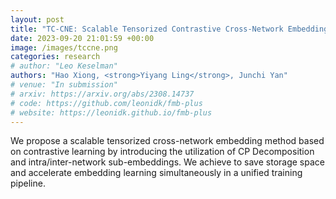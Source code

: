 ```yaml
---
layout: post
title: "TC-CNE: Scalable Tensorized Contrastive Cross-Network Embedding"
date: 2023-09-20 21:01:59 +00:00
image: /images/tccne.png
categories: research
# author: "Leo Keselman"
authors: "Hao Xiong, <strong>Yiyang Ling</strong>, Junchi Yan"
# venue: "In submission"
# arxiv: https://arxiv.org/abs/2308.14737
# code: https://github.com/leonidk/fmb-plus
# website: https://leonidk.github.io/fmb-plus
---
```

We propose a scalable tensorized cross-network embedding method based on contrastive learning by introducing the utilization of CP Decomposition and intra/inter-network sub-embeddings. We achieve to save storage space and accelerate embedding learning simultaneously in a unified training pipeline.